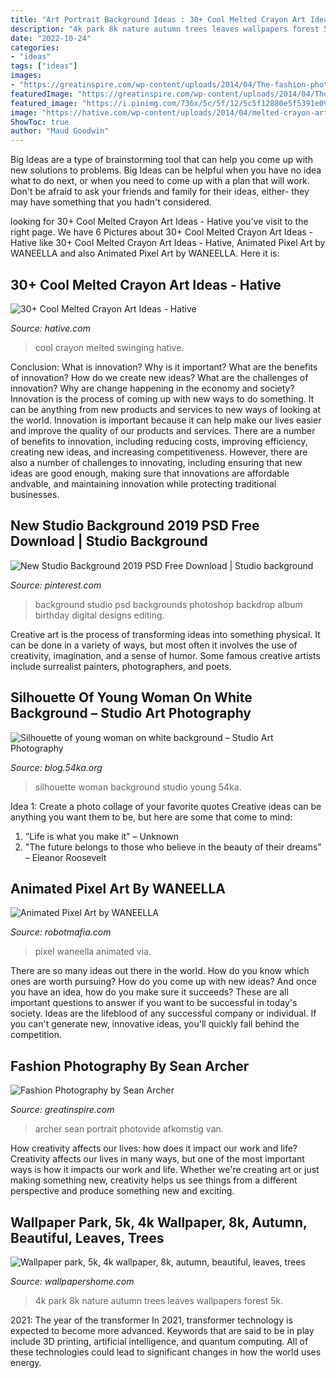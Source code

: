 ```yaml
---
title: "Art Portrait Background Ideas : 30+ Cool Melted Crayon Art Ideas"
description: "4k park 8k nature autumn trees leaves wallpapers forest 5k"
date: "2022-10-24"
categories:
- "ideas"
tags: ["ideas"]
images:
- "https://greatinspire.com/wp-content/uploads/2014/04/The-fashion-photography-of-Sean-Archer-9.jpg"
featuredImage: "https://greatinspire.com/wp-content/uploads/2014/04/The-fashion-photography-of-Sean-Archer-9.jpg"
featured_image: "https://i.pinimg.com/736x/5c/5f/12/5c5f12880e5f5391e09318c8a38dc99d.jpg"
image: "https://hative.com/wp-content/uploads/2014/04/melted-crayon-art/16-girl-swinging.jpg"
ShowToc: true
author: "Maud Goodwin"
---
```



Big Ideas are a type of brainstorming tool that can help you come up with new solutions to problems. Big Ideas can be helpful when you have no idea what to do next, or when you need to come up with a plan that will work. Don't be afraid to ask your friends and family for their ideas, either- they may have something that you hadn't considered.

	

		
looking for 30+ Cool Melted Crayon Art Ideas - Hative you've visit to the right page. We have 6 Pictures about 30+ Cool Melted Crayon Art Ideas - Hative like 30+ Cool Melted Crayon Art Ideas - Hative, Animated Pixel Art by WANEELLA and also Animated Pixel Art by WANEELLA. Here it is:
		
    
## 30+ Cool Melted Crayon Art Ideas - Hative

<img loading=lazy src="https://hative.com/wp-content/uploads/2014/04/melted-crayon-art/16-girl-swinging.jpg" onerror="this.onerror=null;this.src='https://tse3.mm.bing.net/th?id=OIP.mtToqc8gxJVeDjf_11pDoAHaJ4&amp;pid=15.1';" alt="30+ Cool Melted Crayon Art Ideas - Hative">

_Source: hative.com_

>cool crayon melted swinging hative. 

	

Conclusion: What is innovation? Why is it important? What are the benefits of innovation? How do we create new ideas? What are the challenges of innovation? Why are change happening in the economy and society?
Innovation is the process of coming up with new ways to do something. It can be anything from new products and services to new ways of looking at the world. Innovation is important because it can help make our lives easier and improve the quality of our products and services. There are a number of benefits to innovation, including reducing costs, improving efficiency, creating new ideas, and increasing competitiveness. However, there are also a number of challenges to innovating, including ensuring that new ideas are good enough, making sure that innovations are affordable andvable, and maintaining innovation while protecting traditional businesses.

    
## New Studio Background 2019 PSD Free Download | Studio Background

<img loading=lazy src="https://i.pinimg.com/736x/5c/5f/12/5c5f12880e5f5391e09318c8a38dc99d.jpg" onerror="this.onerror=null;this.src='https://tse2.mm.bing.net/th?id=OIP.c0nTRTutvsWgPw2BvJUaggAAAA&amp;pid=15.1';" alt="New Studio Background 2019 PSD Free Download | Studio background">

_Source: pinterest.com_

>background studio psd backgrounds photoshop backdrop album birthday digital designs editing. 

	

Creative art is the process of transforming ideas into something physical. It can be done in a variety of ways, but most often it involves the use of creativity, imagination, and a sense of humor. Some famous creative artists include surrealist painters, photographers, and poets.

    
## Silhouette Of Young Woman On White Background – Studio Art Photography

<img loading=lazy src="https://blog.54ka.org/wp-content/uploads/2020/08/silhouette-of-young-woman-on-white-background-studio-art-photography_004_by_54ka.jpg" onerror="this.onerror=null;this.src='https://tse1.mm.bing.net/th?id=OIP.Hzq5rTLKsFjfIShnniJOhgHaLG&amp;pid=15.1';" alt="Silhouette of young woman on white background – Studio Art Photography">

_Source: blog.54ka.org_

>silhouette woman background studio young 54ka. 

	

Idea 1: Create a photo collage of your favorite quotes
Creative ideas can be anything you want them to be, but here are some that come to mind: 

1. "Life is what you make it" – Unknown
2. "The future belongs to those who believe in the beauty of their dreams" – Eleanor Roosevelt

    
## Animated Pixel Art By WANEELLA

<img loading=lazy src="https://robotmafia.com/wp-content/uploads/2017/07/waneella_5.gif" onerror="this.onerror=null;this.src='https://tse1.mm.bing.net/th?id=OIP.Joe87BmM7CFh1LGEXGSABgHaLH&amp;pid=15.1';" alt="Animated Pixel Art by WANEELLA">

_Source: robotmafia.com_

>pixel waneella animated via. 

	

There are so many ideas out there in the world. How do you know which ones are worth pursuing? How do you come up with new ideas? And once you have an idea, how do you make sure it succeeds? These are all important questions to answer if you want to be successful in today's society. Ideas are the lifeblood of any successful company or individual. If you can't generate new, innovative ideas, you'll quickly fall behind the competition.

    
## Fashion Photography By Sean Archer

<img loading=lazy src="https://greatinspire.com/wp-content/uploads/2014/04/The-fashion-photography-of-Sean-Archer-9.jpg" onerror="this.onerror=null;this.src='https://tse3.mm.bing.net/th?id=OIP.xmMCZKH03RmnW-Zkaa-67AHaKA&amp;pid=15.1';" alt="Fashion Photography by Sean Archer">

_Source: greatinspire.com_

>archer sean portrait photovide afkomstig van. 

	

How creativity affects our lives: how does it impact our work and life?
Creativity affects our lives in many ways, but one of the most important ways is how it impacts our work and life. Whether we're creating art or just making something new, creativity helps us see things from a different perspective and produce something new and exciting.

    
## Wallpaper Park, 5k, 4k Wallpaper, 8k, Autumn, Beautiful, Leaves, Trees

<img loading=lazy src="https://wallpapershome.com/images/wallpapers/park-2160x3840-5k-4k-wallpaper-8k-autumn-beautiful-leaves-trees-12400.jpg" onerror="this.onerror=null;this.src='https://tse4.mm.bing.net/th?id=OIP.899DyX1el6FE6QD46ZTCoQHaNK&amp;pid=15.1';" alt="Wallpaper park, 5k, 4k wallpaper, 8k, autumn, beautiful, leaves, trees">

_Source: wallpapershome.com_

>4k park 8k nature autumn trees leaves wallpapers forest 5k. 

	

2021: The year of the transformer
In 2021, transformer technology is expected to become more advanced. Keywords that are said to be in play include 3D printing, artificial intelligence, and quantum computing. All of these technologies could lead to significant changes in how the world uses energy.

